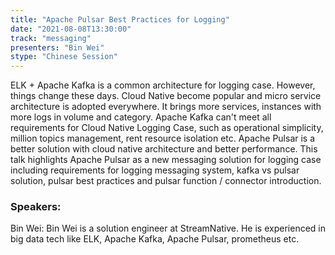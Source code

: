 ```yaml
---
title: "Apache Pulsar Best Practices for Logging"
date: "2021-08-08T13:30:00" 
track: "messaging"
presenters: "Bin Wei"
stype: "Chinese Session"
---
```

ELK + Apache Kafka is a common architecture for logging case. However, things change these days. Cloud Native become popular and micro service architecture is adopted everywhere. It brings more services, instances with more logs in volume and category. Apache Kafka can't meet all requirements for Cloud Native Logging Case, such as operational simplicity, million topics management, rent resource isolation etc. Apache Pulsar is a better solution with cloud native architecture and better performance. This talk highlights Apache Pulsar as a new messaging solution for logging case including requirements for logging messaging system, kafka vs pulsar solution, pulsar best practices and pulsar function / connector introduction.
 ### Speakers: 
 Bin Wei: Bin Wei is a solution engineer at StreamNative. He is experienced in big data tech like ELK, Apache Kafka, Apache Pulsar, prometheus etc.